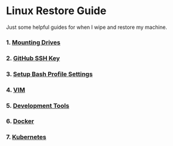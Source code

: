 # Linux Restore Guide

Just some helpful guides for when I wipe and restore my machine.

### 1. <a href="./MountingDrives.md">Mounting Drives</a>
### 2. <a href="./GitHub.md">GitHub SSH Key</a>
### 3. <a href="./BashProfile.md">Setup Bash Profile Settings</a>
### 4. <a href="./Vim.md">VIM</a>
### 5. <a href="./DevelopmentTools.md">Development Tools</a>
### 6. <a href="./Docker.md">Docker</a>
### 7. <a href="./Kubernetes.md">Kubernetes</a>